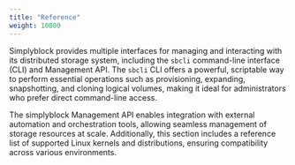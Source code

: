 ```yaml
---
title: "Reference"
weight: 10800
---
```


Simplyblock provides multiple interfaces for managing and interacting with its distributed storage system, including the
`sbcli` command-line interface (CLI) and Management API. The `sbcli` CLI offers a powerful, scriptable way to perform
essential operations such as provisioning, expanding, snapshotting, and cloning logical volumes, making it ideal for
administrators who prefer direct command-line access.

The simplyblock Management API enables integration with external automation and orchestration tools, allowing seamless
management of storage resources at scale. Additionally, this section includes a reference list of supported Linux
kernels and distributions, ensuring compatibility across various environments.

